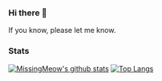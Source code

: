 ### Hi there 👋

If you know, please let me know.

### Stats

[![MissingMeow's github stats](https://github-readme-stats.vercel.app/api?username=missingmeow&hide=contribs)](https://github.com/anuraghazra/github-readme-stats)
[![Top Langs](https://github-readme-stats.vercel.app/api/top-langs/?username=missingmeow&layout=compact)](https://github.com/anuraghazra/github-readme-stats)


<!--
**missingmeow/missingmeow** is a ✨ _special_ ✨ repository because its `README.md` (this file) appears on your GitHub profile.

Here are some ideas to get you started:

- 🔭 I’m currently working on ...
- 🌱 I’m currently learning ...
- 👯 I’m looking to collaborate on ...
- 🤔 I’m looking for help with ...
- 💬 Ask me about ...
- 📫 How to reach me: ...
- 😄 Pronouns: ...
- ⚡ Fun fact: ...
-->
